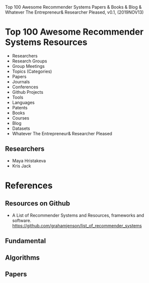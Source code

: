 Top 100 Awesome Recommender Systems Papers & Books & Blog & Whatever The Entrepreneur& Researcher Pleased, v0.1, 
(2019NOV13)

# Top 100 Awesome Recommender Systems Resources
+ Researchers
+ Research Groups
+ Group Meetings
+ Topics (Categories)
+ Papers
+ Journals
+ Conferences
+ Github Projects
+ Tools
+ Languages
+ Patents
+ Books
+ Courses
+ Blog
+ Datasets
+ Whatever The Entrepreneur& Researcher Pleased

## Researchers
+ Maya Hristakeva
+ Kris Jack

# References 


## Resources on Github
+ A List of Recommender Systems and Resources, frameworks and software. https://github.com/grahamjenson/list_of_recommender_systems

## Fundamental

## Algorithms

## Papers
